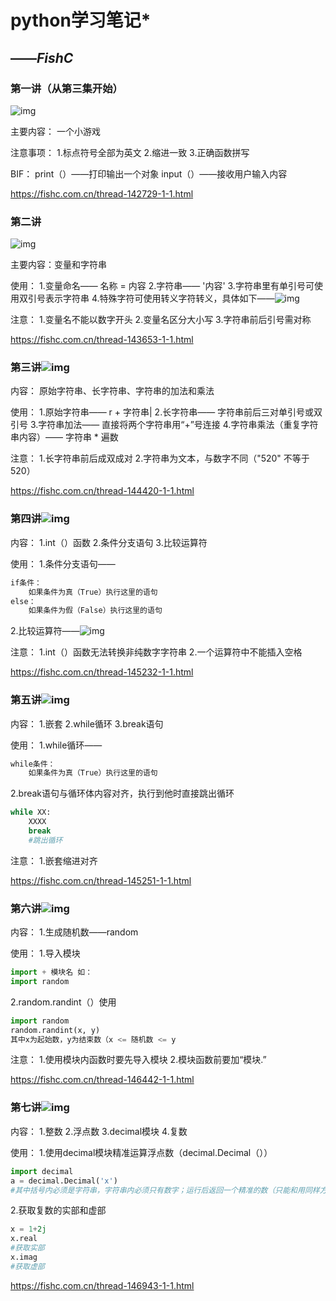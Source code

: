 #                                            **python学习笔记***

##                                                                                                                                                                                                                      ——*FishC*

### 第一讲（从第三集开始）

![img](https://xxx.ilovefishc.com/forum/201910/22/162915i5aeyqssqthhd5ez.png)

主要内容：
一个小游戏

注意事项：
1.标点符号全部为英文
2.缩进一致
3.正确函数拼写

BIF：
print（）——打印输出一个对象
input（）——接收用户输入内容

https://fishc.com.cn/thread-142729-1-1.html

### 第二讲

![img](https://xxx.ilovefishc.com/forum/201910/22/162704ujrtbh39x9bt93zr.png)

主要内容：变量和字符串

使用：
1.变量命名—— 名称 = 内容
2.字符串—— '内容'
3.字符串里有单引号可使用双引号表示字符串
4.特殊字符可使用转义字符转义，具体如下——![img](https://xxx.ilovefishc.com/forum/201910/22/162135v2czscqz7x8p88ux.png)

注意：
1.变量名不能以数字开头
2.变量名区分大小写
3.字符串前后引号需对称

https://fishc.com.cn/thread-143653-1-1.html

### 第三讲![img](https://xxx.ilovefishc.com/forum/201911/01/175744adm0p3ifp53pxx30.png)

内容：
原始字符串、长字符串、字符串的加法和乘法

使用：
1.原始字符串—— r + 字符串|
2.长字符串—— 字符串前后三对单引号或双引号
3.字符串加法—— 直接将两个字符串用“+”号连接
4.字符串乘法（重复字符串内容）—— 字符串 * 遍数

注意：
1.长字符串前后成双成对
2.字符串为文本，与数字不同（"520" 不等于 520）

https://fishc.com.cn/thread-144420-1-1.html

### 第四讲![img](https://xxx.ilovefishc.com/forum/201912/22/222905vakn5nanddja36j9.png)

内容：
1.int（）函数
2.条件分支语句
3.比较运算符

使用：
1.条件分支语句——

```python
if条件：
	如果条件为真（True）执行这里的语句
else：
	如果条件为假（False）执行这里的语句
```

2.比较运算符——![img](https://xxx.ilovefishc.com/forum/201912/22/222532ur1s1iqa55qaacc1.png)

注意：
1.int（）函数无法转换非纯数字字符串
2.一个运算符中不能插入空格

https://fishc.com.cn/thread-145232-1-1.html

### 第五讲![img](https://xxx.ilovefishc.com/forum/202001/02/172642gqqh6p2z2qh76sws.png)

内容：
1.嵌套
2.while循环
3.break语句

使用：
1.while循环——

```python
while条件：
	如果条件为真（True）执行这里的语句
```

2.break语句与循环体内容对齐，执行到他时直接跳出循环

```python
while XX:
    XXXX
    break
    #跳出循环
```

注意：
1.嵌套缩进对齐

https://fishc.com.cn/thread-145251-1-1.html

### 第六讲![img](https://xxx.ilovefishc.com/forum/202002/11/004836bouoopyqadduqu6y.png.thumb.jpg)

内容：
1.生成随机数——random

使用：
1.导入模块

```python
import + 模块名 如：
import random
```

2.random.randint（）使用

```python
import random
random.randint(x, y)
其中x为起始数，y为结束数（x <= 随机数 <= y
```

注意：
1.使用模块内函数时要先导入模块
2.模块函数前要加“模块.”

https://fishc.com.cn/thread-146442-1-1.html

### 第七讲![img](https://xxx.ilovefishc.com/forum/202003/03/175703xkjzi8qvjjh55oqe.png.thumb.jpg)

内容：
1.整数
2.浮点数 
3.decimal模块
4.复数

使用：
1.使用decimal模块精准运算浮点数（decimal.Decimal（））

```python
import decimal
a = decimal.Decimal('x')
#其中括号内必须是字符串，字符串内必须只有数字；运行后返回一个精准的数（只能和用同样方法产出的数进行运算和比较）
```

2.获取复数的实部和虚部

```python
x = 1+2j
x.real
#获取实部
x.imag
#获取虚部
```

https://fishc.com.cn/thread-146943-1-1.html

 









